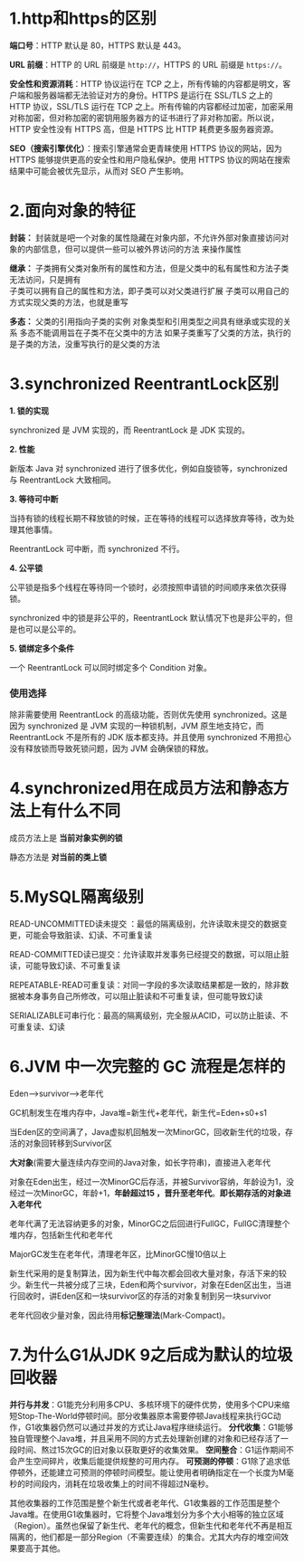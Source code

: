 # 1.http和https的区别

**端口号**：HTTP 默认是 80，HTTPS 默认是 443。

**URL 前缀**：HTTP 的 URL 前缀是 `http://`，HTTPS 的 URL 前缀是 `https://`。

**安全性和资源消耗**：HTTP 协议运行在 TCP 之上，所有传输的内容都是明文，客户端和服务器端都无法验证对方的身份。HTTPS 是运行在 SSL/TLS 之上的 HTTP 协议，SSL/TLS 运行在 TCP 之上。所有传输的内容都经过加密，加密采用对称加密，但对称加密的密钥用服务器方的证书进行了非对称加密。所以说，HTTP 安全性没有 HTTPS 高，但是 HTTPS 比 HTTP 耗费更多服务器资源。

**SEO（搜索引擎优化）**：搜索引擎通常会更青睐使用 HTTPS 协议的网站，因为 HTTPS 能够提供更高的安全性和用户隐私保护。使用 HTTPS 协议的网站在搜索结果中可能会被优先显示，从而对 SEO 产生影响。

# 2.面向对象的特征

**封装：** 封装就是吧一个对象的属性隐藏在对象内部，不允许外部对象直接访问对象的内部信息，但可以提供一些可以被外界访问的方法			 来操作属性

**继承：** 子类拥有父类对象所有的属性和方法，但是父类中的私有属性和方法子类无法访问，只是拥有  
			 子类可以拥有自己的属性和方法，即子类可以对父类进行扩展
			 子类可以用自己的方式实现父类的方法，也就是重写

**多态：** 父类的引用指向子类的实例
			 对象类型和引用类型之间具有继承或实现的关系
			 多态不能调用旨在子类不在父类中的方法
			 如果子类重写了父类的方法，执行的是子类的方法，没重写执行的是父类的方法			

# 3.synchronized ReentrantLock区别

**1. 锁的实现**

synchronized 是 JVM 实现的，而 ReentrantLock 是 JDK 实现的。

**2. 性能**

新版本 Java 对 synchronized 进行了很多优化，例如自旋锁等，synchronized 与 ReentrantLock 大致相同。

**3. 等待可中断**

当持有锁的线程长期不释放锁的时候，正在等待的线程可以选择放弃等待，改为处理其他事情。

ReentrantLock 可中断，而 synchronized 不行。

**4. 公平锁**

公平锁是指多个线程在等待同一个锁时，必须按照申请锁的时间顺序来依次获得锁。

synchronized 中的锁是非公平的，ReentrantLock 默认情况下也是非公平的，但是也可以是公平的。

**5. 锁绑定多个条件**

一个 ReentrantLock 可以同时绑定多个 Condition 对象。

### 使用选择

除非需要使用 ReentrantLock 的高级功能，否则优先使用 synchronized。这是因为 synchronized 是 JVM 实现的一种锁机制，JVM 原生地支持它，而 ReentrantLock 不是所有的 JDK 版本都支持。并且使用 synchronized 不用担心没有释放锁而导致死锁问题，因为 JVM 会确保锁的释放。

# 4.synchronized用在成员方法和静态方法上有什么不同             

成员方法上是 **当前对象实例的锁**

静态方法是 **对当前的类上锁**

# 5.MySQL隔离级别

READ-UNCOMMITTED读未提交 ：最低的隔离级别，允许读取未提交的数据变更，可能会导致脏读、幻读、不可重复读

READ-COMMITTED读已提交：允许读取并发事务已经提交的数据，可以阻止脏读，可能导致幻读、不可重复读

REPEATABLE-READ可重复读：对同一字段的多次读取结果都是一致的，除非数据被本身事务自己所修改，可以阻止脏读和不可重复读，但可能导致幻读

SERIALIZABLE可串行化：最高的隔离级别，完全服从ACID，可以防止脏读、不可重复读、幻读

# 6.JVM 中一次完整的 GC 流程是怎样的

Eden-->survivor-->老年代

GC机制发生在堆内存中，Java堆=新生代+老年代，新生代=Eden+s0+s1

当Eden区的空间满了，Java虚拟机回触发一次MinorGC，回收新生代的垃圾，存活的对象回转移到Survivor区

**大对象**(需要大量连续内存空间的Java对象，如长字符串)，直接进入老年代

对象在Eden出生，经过一次MinorGC后存活，并被Survivor容纳，年龄设为1，没经过一次MinorGC，年龄+1，**年龄超过15 ，晋升至老年代**。**即长期存活的对象进入老年代**

老年代满了无法容纳更多的对象，MinorGC之后回进行FullGC，FullGC清理整个堆内存，包括新生代和老年代

MajorGC发生在老年代，清理老年区，比MinorGC慢10倍以上



新生代采用的是复制算法，因为新生代中每次都会回收大量对象，存活下来的较少。新生代一共被分成了三块，Eden和两个survivor，对象在Eden区出生，当进行回收时，讲Eden区和一块survivor区的存活的对象复制到另一块survivor

老年代回收少量对象，因此待用**标记整理法**(Mark-Compact)。

# 7.为什么G1从JDK 9之后成为默认的垃圾回收器

**并行与并发**：G1能充分利用多CPU、多核环境下的硬件优势，使用多个CPU来缩短Stop-The-World停顿时间。部分收集器原本需要停顿Java线程来执行GC动作，G1收集器仍然可以通过并发的方式让Java程序继续运行。
**分代收集**：G1能够独自管理整个Java堆，并且采用不同的方式去处理新创建的对象和已经存活了一段时间、熬过15次GC的旧对象以获取更好的收集效果。
**空间整合**：G1运作期间不会产生空间碎片，收集后能提供规整的可用内存。
**可预测的停顿**：G1除了追求低停顿外，还能建立可预测的停顿时间模型。能让使用者明确指定在一个长度为M毫秒的时间段内，消耗在垃圾收集上的时间不得超过N毫秒。

其他收集器的工作范围是整个新生代或者老年代、G1收集器的工作范围是整个Java堆。在使用G1收集器时，它将整个Java堆划分为多个大小相等的独立区域（Region）。虽然也保留了新生代、老年代的概念，但新生代和老年代不再是相互隔离的，他们都是一部分Region（不需要连续）的集合。尤其大内存的堆空间效果要高于其他。